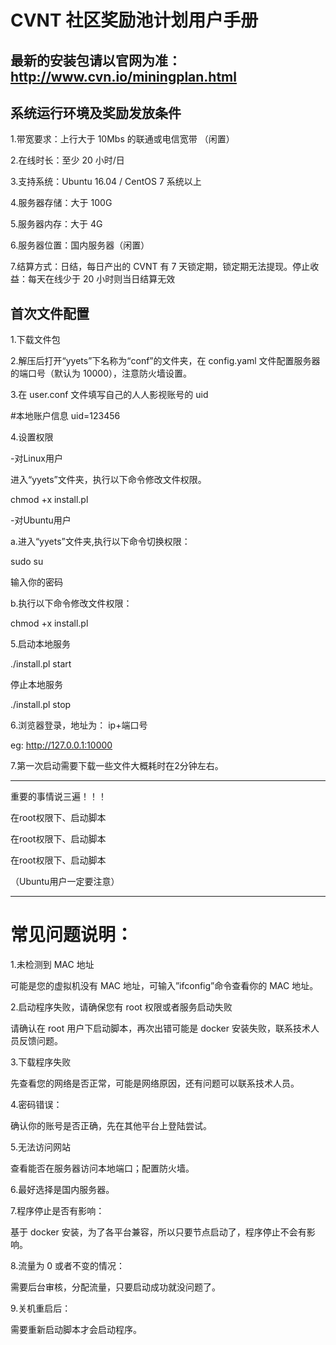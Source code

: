 # CVNT 社区奖励池计划用户手册


## 最新的安装包请以官网为准： http://www.cvn.io/miningplan.html


## 系统运行环境及奖励发放条件

1.带宽要求：上行大于 10Mbs 的联通或电信宽带 （闲置）

2.在线时长：至少 20 小时/日

3.支持系统：Ubuntu 16.04 / CentOS 7 系统以上

4.服务器存储：大于 100G

5.服务器内存：大于 4G

6.服务器位置：国内服务器（闲置）

7.结算方式：日结，每日产出的 CVNT 有 7 天锁定期，锁定期无法提现。停止收益：每天在线少于 20 小时则当日结算无效



## 首次文件配置

1.下载文件包


2.解压后打开“yyets”下名称为“conf”的文件夹，在 config.yaml 文件配置服务器的端口号（默认为 10000），注意防火墙设置。


3.在 user.conf 文件填写自己的人人影视账号的 uid

#本地账户信息
uid=123456


4.设置权限

-对Linux用户

进入“yyets”文件夹，执行以下命令修改文件权限。

chmod +x install.pl

-对Ubuntu用户

a.进入“yyets”文件夹,执行以下命令切换权限：

sudo su

输入你的密码

b.执行以下命令修改文件权限：

chmod +x install.pl


5.启动本地服务

./install.pl start

停止本地服务

./install.pl stop


6.浏览器登录，地址为： ip+端口号

eg: http://127.0.0.1:10000


7.第一次启动需要下载一些文件大概耗时在2分钟左右。

***
重要的事情说三遍！！！

在root权限下、启动脚本

在root权限下、启动脚本

在root权限下、启动脚本

（Ubuntu用户一定要注意）

***


# 常见问题说明：

1.未检测到 MAC 地址

可能是您的虚拟机没有 MAC 地址，可输入”ifconfig”命令查看你的 MAC 地址。


2.启动程序失败，请确保您有 root 权限或者服务启动失败

请确认在 root 用户下启动脚本，再次出错可能是 docker 安装失败，联系技术人员反馈问题。


3.下载程序失败

先查看您的网络是否正常，可能是网络原因，还有问题可以联系技术人员。


4.密码错误：

确认你的账号是否正确，先在其他平台上登陆尝试。


5.无法访问网站

查看能否在服务器访问本地端口；配置防火墙。


6.最好选择是国内服务器。


7.程序停止是否有影响：

基于 docker 安装，为了各平台兼容，所以只要节点启动了，程序停止不会有影响。


8.流量为 0 或者不变的情况：

需要后台审核，分配流量，只要启动成功就没问题了。


9.关机重启后：

需要重新启动脚本才会启动程序。


